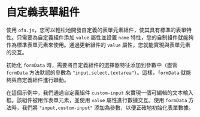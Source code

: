# 自定義表單組件

使用 `ofa.js`，您可以輕松地開發自定義的表單元素組件，使其具有標準的表單特性。只需要為自定義組件添加 `value` 屬性並設置 `name` 特性，您的自制組件就能夠作為標準表單元素來使用。通過更新組件的 `value` 屬性，您就能實現與表單元素的交互。

初始化 `formData` 時，需要將自定義組件的選擇器特征添加到參數中（盡管 `formData` 方法默認的參數為 `"input,select,textarea"`）。這樣，`formData` 就能夠與自定義組件進行聯動。

在這個示例中，我們通過自定義組件 `custom-input` 來實現一個可編輯的文本輸入框。該組件被用作表單元素，並使用 `value` 屬性進行數據交互。使用 `formData` 方法時，我們將 `"input,custom-input"` 添加為參數，以便正確地初始化表單數據。

<a href="../../publics/examples/custom-form-element/demo.html" preview demo></a>
<a href="../../publics/examples/custom-form-element/test-demo.html" main demo></a>
<a href="../../publics/examples/custom-form-element/custom-input.html" demo></a>

